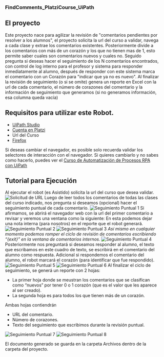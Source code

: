 ### **FindComments_PlatziCourse_UiPath**

## El proyecto
Este proyecto nace para agilizar la revisión de "comentarios pendientes por resolver a los alumnos", el proyecto solicita la url del curso a validar, navega a cada clase y extrae los comentarios existentes.
Posteriormente divide a los comentarios con más de un corazón y los que no tienen mas de 1, esto permite saber cuales son comentarios nuevos y cuales no.
Seguido pregunta si deseas hacer el seguimiento de los N comentarios encontrados, con control de log interno para el profesor y sistema para responder inmediatamente al alumno, después de responder con este sistema marca el comentario con un Corazón para "indicar que ya no es nuevo".
Al finalizar la revisión de seguimiento (o si se omite) genera un reporte en Excel con la url de cada comentario, el número de corazones del comentario y la información de seguimiento que generamos (si no generamos información, esa columna queda vacía)

## Requisitos para utilizar este Robot.
- [UiPath Studio](platform.uipath.com) 
- [Cuenta en Platzi](https://platzi.com)
- Url del Curso
- [Firefox](https://www.mozilla.org/es-MX/firefox/download/thanks/)

Si deseas cambiar el navegador, es posible solo recuerda validar los selectores de interacción con el navegador.
Si quieres cambiarlo y no sabes como hacerlo, puedes ver el [Curso de Automatización de Procesos RPA con UiPath](https://platzi.com/cursos/uipath/) 

## Tutorial para Ejecución
Al ejecutar el robot (es Asistido) solicita la url del curso que desea validar.
![Solicitud de URL][0]
Luego de leer todos los comentarios de todas las clases del curso indicado, nos pregunta si deseamos (opcional) hacer el seguimiento puntual de cada comentario.
![Seguimiento Puntual 1][1]
Si afirmamos, se abrirá el navegador web con la url del primer comentario a revisar y veremos una ventana como la siguiente:
En esta podemos dejar una nota interna (para nosotros) en el reporte que el robot generará.
![Seguimiento Puntual 2][2]
![Seguimiento Puntual 3][3]
*Así mismo en cualquier momento podemos romper el ciclo de revisión de comentarios escribiendo “{exit}” en la ventana de comentarios internos.*
![Seguimiento Puntual 4][4]
Posteriormente nos preguntará si deseamos responder al alumno, el texto que escribamos en este cuadro de texto, se escribirá en el comentario del alumno como respuesta. 
Adicional si respondemos el comentario del alumno, el robot marcará el corazón (para identificar que fue respondido).
![Seguimiento Puntual 5][5]
![Seguimiento Puntual 6][6]
Al finalizar el ciclo de seguimiento, se generá un reporte con 2 hojas:
- La primer hoja donde se meustran los comentarios que se clasifican como “nuevos” por tener 0 o 1 corazón (que es el valor que les aparece al ser creado).
- La segunda hoja es para todos los que tienen más de un corazón.

Ambas hojas contiendrán 
- URL del comentario.
- Número de corazones.
- Texto del seguimiento que escribimos durante la revisión puntual.

![Seguimiento Puntual 7][7]
![Seguimiento Puntual 8][8]

El documento generado se guarda en la carpeta Archivos dentro de la carpeta del proyecto.

[//]: #
[0]: <https://raw.githubusercontent.com/JFEspanolito/FindComments_PlatziCourse_UiPath/master/imgParaReadMe/img1.png> "Solicitud de URL"
[1]: <https://raw.githubusercontent.com/JFEspanolito/FindComments_PlatziCourse_UiPath/master/imgParaReadMe/img2.png> "Seguimiento Puntual 1"
[2]: <https://raw.githubusercontent.com/JFEspanolito/FindComments_PlatziCourse_UiPath/master/imgParaReadMe/img3.png> "Seguimiento Puntual 2"
[3]: <https://raw.githubusercontent.com/JFEspanolito/FindComments_PlatziCourse_UiPath/master/imgParaReadMe/img4.png> "Seguimiento Puntual 3"
[4]: <https://raw.githubusercontent.com/JFEspanolito/FindComments_PlatziCourse_UiPath/master/imgParaReadMe/img5.png> "Seguimiento Puntual 4"
[5]: <https://raw.githubusercontent.com/JFEspanolito/FindComments_PlatziCourse_UiPath/master/imgParaReadMe/img6.png> "Seguimiento Puntual 5"
[6]: <https://raw.githubusercontent.com/JFEspanolito/FindComments_PlatziCourse_UiPath/master/imgParaReadMe/img7.png> "Seguimiento Puntual 6"
[7]: <https://raw.githubusercontent.com/JFEspanolito/FindComments_PlatziCourse_UiPath/master/imgParaReadMe/img8.png> "Solicitud de URL"
[8]: <https://raw.githubusercontent.com/JFEspanolito/FindComments_PlatziCourse_UiPath/master/imgParaReadMe/img9.png> "Solicitud de URL"
[9]: <https://raw.githubusercontent.com/JFEspanolito/FindComments_PlatziCourse_UiPath/master/imgParaReadMe/img10.png> "Solicitud de URL"
